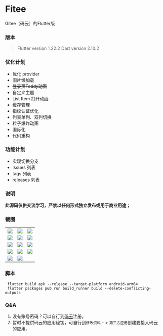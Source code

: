 # Fitee
Gitee（码云）的Flutter版

### 版本
> Flutter version 1.22.2 
> Dart version 2.10.2


### 优化计划
- 优化 provider 
- 图片懒加载
- ~~登录页Teddy动画~~
- 自定义主题
- List Item 打开动画
- 缓存管理
- 指纹认证优化
- 列表单列、双列切换
- 粒子爆炸动画
- 国际化
- 代码重构

### 功能计划
- 实现切换分支
- Issues 列表
- tags 列表
- releases 列表
### 说明

**此源码仅供交流学习，严禁以任何形式独立发布或用于商业用途；**

### 截图
|    |   |    |
|  ----  | ----  |  ----  |
| ![](https://raw.githubusercontent.com/githinkcn/Fitee/master/screenshot/1.png) |  ![](https://raw.githubusercontent.com/githinkcn/Fitee/master/screenshot/11.png) | ![](https://raw.githubusercontent.com/githinkcn/Fitee/master/screenshot/12.png) |
| ![](https://raw.githubusercontent.com/githinkcn/Fitee/master/screenshot/2.png) |  ![](https://raw.githubusercontent.com/githinkcn/Fitee/master/screenshot/3.png)  | ![](https://raw.githubusercontent.com/githinkcn/Fitee/master/screenshot/4.png)  |
| ![](https://raw.githubusercontent.com/githinkcn/Fitee/master/screenshot/5.png) |  ![](https://raw.githubusercontent.com/githinkcn/Fitee/master/screenshot/6.png)  | ![](https://raw.githubusercontent.com/githinkcn/Fitee/master/screenshot/7.png)  |
| ![](https://raw.githubusercontent.com/githinkcn/Fitee/master/screenshot/8.png) |  ![](https://raw.githubusercontent.com/githinkcn/Fitee/master/screenshot/9.png)  | ![](https://raw.githubusercontent.com/githinkcn/Fitee/master/screenshot/10.png) |
|![](https://raw.githubusercontent.com/githinkcn/Fitee/master/screenshot/13.png)|![](https://raw.githubusercontent.com/githinkcn/Fitee/master/screenshot/14.png)| |


### 脚本
``` shell
 flutter build apk --release --target-platform android-arm64
 flutter packages pub run build_runner build --delete-conflicting-outputs  
```



### Q&A
1. 没有账号密码？可以自行到[码云](https://gitee)注册。
2. 暂时不提供码云的应用秘钥，可自行到``修改资料`` - > ``第三方应用``创建要接入码云的应用。
